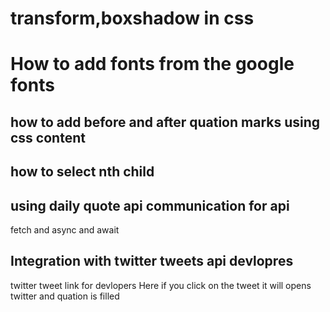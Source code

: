 # transform,boxshadow in css
# How to add fonts from the google fonts
## how to add before and after quation marks using css content 
## how to select nth child 
## using daily quote api communication for api
fetch and async and await 
## Integration with twitter tweets api devlopres
twitter tweet link for devlopers
Here if you click on the tweet it will opens twitter and quation is filled 